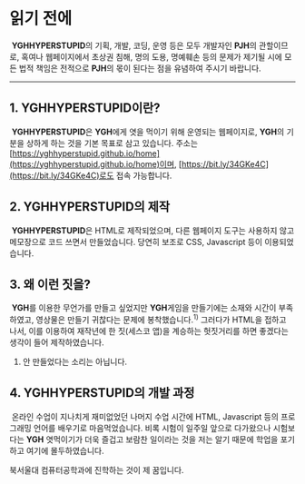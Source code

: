 # 읽기 전에
&nbsp;**YGHHYPERSTUPID**의 기획, 개발, 코딩, 운영 등은 모두 개발자인 **PJH**의 관할이므로, 혹여나 웹페이지에서 초상권 침해, 명의 도용, 명예훼손 등의 문제가 제기될 시에 모든 법적 책임은 전적으로 **PJH**의 몫이 된다는 점을 유념하여 주시기 바랍니다.
 
***
## 1. YGHHYPERSTUPID이란?
&nbsp;**YGHHYPERSTUPID**은 **YGH**에게 엿을 먹이기 위해 운영되는 웹페이지로, **YGH**의 기분을 상하게 하는 것을 기본 목표로 삼고 있습니다. 주소는 [https://yghhyperstupid.github.io/home](https://yghhyperstupid.github.io/home)이며, [https://bit.ly/34GKe4C](https://bit.ly/34GKe4C)로도 접속 가능합니다.
## 2. YGHHYPERSTUPID의 제작
&nbsp;**YGHHYPERSTUPID**은 HTML로 제작되었으며, 다른 웹페이지 도구는 사용하지 않고 메모장으로 코드 쓰면서 만들었습니다. 당연히 보조로 CSS, Javascript 등이 이용되었습니다.
## 3. 왜 이런 짓을?
&nbsp;**YGH**를 이용한 무언가를 만들고 싶었지만 **YGH**게임을 만들기에는 소재와 시간이 부족하였고, 영상물은 만들기 귀찮다는 문제에 봉착했습니다.<sup>1)</sup> 그러다가 HTML을 접하고 나서, 이를 이용하여 재작년에 한 짓(세스코 앱)을 계승하는 헛짓거리를 하면 좋겠다는 생각이 들어 제작하였습니다.

1) 안 만들었다는 소리는 아닙니다.
## 4. YGHHYPERSTUPID의 개발 과정
&nbsp;온라인 수업이 지나치게 재미없었던 나머지 수업 시간에 HTML, Javascript 등의 프로그래밍 언어를 배우기로 마음먹었습니다. 비록 시험이 일주일 앞으로 다가왔으나 시험보다는 **YGH** 엿먹이기가 더욱 즐겁고 보람찬 일이라는 것을 저는 알기 때문에 학업을 포기하고 여기에 몰두하였습니다.

북서울대 컴퓨터공학과에 진학하는 것이 제 꿈입니다.
